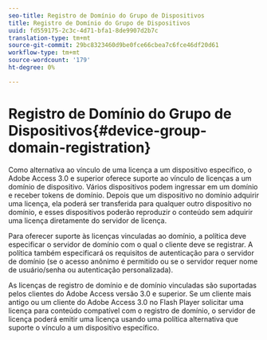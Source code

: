 ```yaml
---
seo-title: Registro de Domínio do Grupo de Dispositivos
title: Registro de Domínio do Grupo de Dispositivos
uuid: fd559175-2c3c-4d71-bfa1-8de9907d2b7c
translation-type: tm+mt
source-git-commit: 29bc8323460d9be0fce66cbea7c6fce46df20d61
workflow-type: tm+mt
source-wordcount: '179'
ht-degree: 0%

---
```



# Registro de Domínio do Grupo de Dispositivos{#device-group-domain-registration}

Como alternativa ao vínculo de uma licença a um dispositivo específico, o Adobe Access 3.0 e superior oferece suporte ao vínculo de licenças a um domínio de dispositivo. Vários dispositivos podem ingressar em um domínio e receber tokens de domínio. Depois que um dispositivo no domínio adquirir uma licença, ela poderá ser transferida para qualquer outro dispositivo no domínio, e esses dispositivos poderão reproduzir o conteúdo sem adquirir uma licença diretamente do servidor de licença.

Para oferecer suporte às licenças vinculadas ao domínio, a política deve especificar o servidor de domínio com o qual o cliente deve se registrar. A política também especificará os requisitos de autenticação para o servidor de domínio (se o acesso anônimo é permitido ou se o servidor requer nome de usuário/senha ou autenticação personalizada).

As licenças de registro de domínio e de domínio vinculadas são suportadas pelos clientes do Adobe Access versão 3.0 e superior. Se um cliente mais antigo ou um cliente do Adobe Access 3.0 no Flash Player solicitar uma licença para conteúdo compatível com o registro de domínio, o servidor de licença poderá emitir uma licença usando uma política alternativa que suporte o vínculo a um dispositivo específico.
